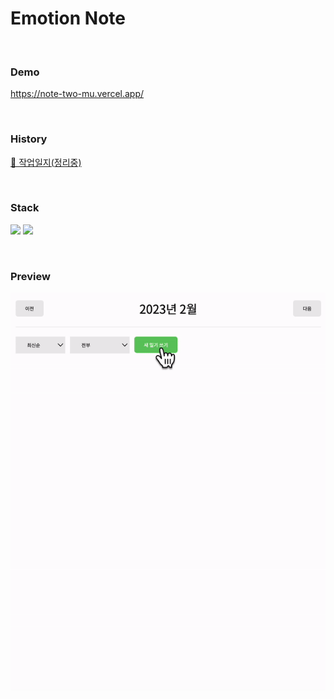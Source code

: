 # Emotion Note

<br />

### Demo
https://note-two-mu.vercel.app/

<br />

### History
<a href="https://jyounge.notion.site/emoiton-note-react-da804bbb40644ae7b023d79d479f8700">🚜 작업일지(정리중) </a>

<br />

### Stack
<img src="https://img.shields.io/badge/react-61DAFB?style=for-the-badge&logo=react&logoColor=black">  <img src="https://img.shields.io/badge/css-1572B6?style=for-the-badge&logo=css3&logoColor=white">

<br />

### Preview
<img src="https://github.com/7uckystrike/note/blob/main/preview/view.gif?raw=true" alt="preview" />
